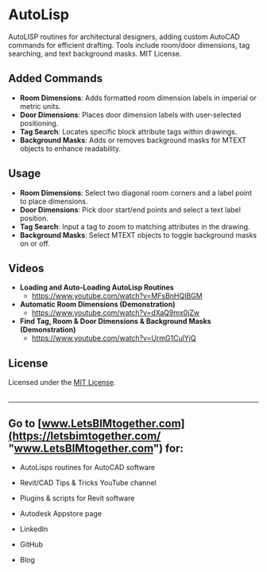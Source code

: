 # AutoLisp
AutoLISP routines for architectural designers, adding custom AutoCAD commands for efficient drafting. Tools include room/door dimensions, tag searching, and text background masks. MIT License.

## Added Commands

- **Room Dimensions**: Adds formatted room dimension labels in imperial or metric units.
- **Door Dimensions**: Places door dimension labels with user-selected positioning.
- **Tag Search**: Locates specific block attribute tags within drawings.
- **Background Masks**: Adds or removes background masks for MTEXT objects to enhance readability.

## Usage

- **Room Dimensions**: Select two diagonal room corners and a label point to place dimensions.
- **Door Dimensions**: Pick door start/end points and select a text label position.
- **Tag Search**: Input a tag to zoom to matching attributes in the drawing.
- **Background Masks**: Select MTEXT objects to toggle background masks on or off.

## Videos

- **Loading and Auto-Loading AutoLisp Routines**
  - https://www.youtube.com/watch?v=MFsBnHQIBGM
- **Automatic Room Dimensions (Demonstration)**
  - https://www.youtube.com/watch?v=dXaQ9mx0jZw 
- **Find Tag, Room & Door Dimensions & Background Masks (Demonstration)**
  - https://www.youtube.com/watch?v=UrmG1CulYjQ 

## License

Licensed under the [MIT License](LICENSE).
<br/>
<br/>

---

## Go to [www.LetsBIMtogether.com](https://letsbimtogether.com/ "www.LetsBIMtogether.com") for:

- AutoLisps routines for AutoCAD software

- Revit/CAD Tips & Tricks YouTube channel

- Plugins & scripts for Revit software

- Autodesk Appstore page

- LinkedIn

- GitHub

- Blog
